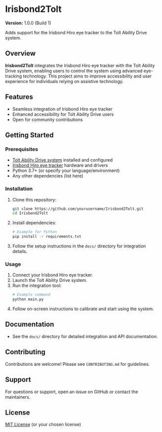 # Irisbond2Tolt

**Version:** 1.0.0 (Build 1)

Adds support for the Irisbond Hiro eye tracker to the Tolt Ability Drive system.

## Overview

**Irisbond2Tolt** integrates the Irisbond Hiro eye tracker with the Tolt Ability Drive system, enabling users to control the system using advanced eye-tracking technology. This project aims to improve accessibility and user experience for individuals relying on assistive technology.

## Features

- Seamless integration of Irisbond Hiro eye tracker
- Enhanced accessibility for Tolt Ability Drive users
- Open for community contributions

## Getting Started

### Prerequisites

- [Tolt Ability Drive system](https://www.tolt.com/) installed and configured
- [Irisbond Hiro eye tracker](https://www.irisbond.com/) hardware and drivers
- Python 3.7+ (or specify your language/environment)
- Any other dependencies (list here)

### Installation

1. Clone this repository:
   ```sh
   git clone https://github.com/yourusername/Irisbond2Tolt.git
   cd Irisbond2Tolt
   ```

2. Install dependencies:
   ```sh
   # Example for Python
   pip install -r requirements.txt
   ```

3. Follow the setup instructions in the `docs/` directory for integration details.

### Usage

1. Connect your Irisbond Hiro eye tracker.
2. Launch the Tolt Ability Drive system.
3. Run the integration tool:
   ```sh
   # Example command
   python main.py
   ```
4. Follow on-screen instructions to calibrate and start using the system.

## Documentation

- See the `docs/` directory for detailed integration and API documentation.

## Contributing

Contributions are welcome! Please see `CONTRIBUTING.md` for guidelines.

## Support

For questions or support, open an issue on GitHub or contact the maintainers.

## License

[MIT License](LICENSE) (or your chosen license) 